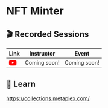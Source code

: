 # NFT Minter

## 🎬 Recorded Sessions
| Link | Instructor | Event |
| ---- | ---------- | ----- |
| [<img src="../../.docs/youtube-icon.png" alt="youtube" width="20" align="center"/>](https://github.com/solana-developers) | Coming soon! | Coming soon! |

## 📗 Learn

https://collections.metaplex.com/